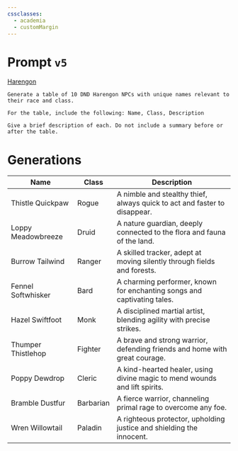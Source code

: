 ```yaml
---
cssclasses:
  - academia
  - customMargin
---
```

# Prompt ``v5``
[Harengon](file:///D:\Documents\Notes\DND\DND\Quartz\DM\Homebrew\Sapient\Harengon)
```
Generate a table of 10 DND Harengon NPCs with unique names relevant to their race and class.

For the table, include the following: Name, Class, Description

Give a brief description of each. Do not include a summary before or after the table.
```

# Generations

| Name               | Class     | Description                                                                 |
| ------------------ | --------- | --------------------------------------------------------------------------- |
| Thistle Quickpaw   | Rogue     | A nimble and stealthy thief, always quick to act and faster to disappear.   |
| Loppy Meadowbreeze | Druid     | A nature guardian, deeply connected to the flora and fauna of the land.     |
| Burrow Tailwind    | Ranger    | A skilled tracker, adept at moving silently through fields and forests.     |
| Fennel Softwhisker | Bard      | A charming performer, known for enchanting songs and captivating tales.     |
| Hazel Swiftfoot    | Monk      | A disciplined martial artist, blending agility with precise strikes.        |
| Thumper Thistlehop | Fighter   | A brave and strong warrior, defending friends and home with great courage.  |
| Poppy Dewdrop      | Cleric    | A kind-hearted healer, using divine magic to mend wounds and lift spirits.  |
| Bramble Dustfur    | Barbarian | A fierce warrior, channeling primal rage to overcome any foe.               |
| Wren Willowtail    | Paladin   | A righteous protector, upholding justice and shielding the innocent.        |